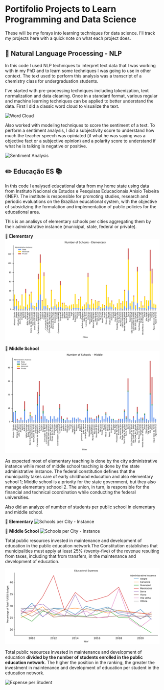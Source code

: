 # Portifolio Projects to Learn Programming and Data Science

These will be my forays into learning techniques for data science. I'll track my
projects here with a quick note on what each project does.

## 📑  Natural Language Processing - NLP

In this code I used NLP techniques to interpret text data that I was working with in my PhD and to learn some techniques I was going to use in other context. The text used to perform this analysis was a transcript of a chemistry class for undergraduation students.

I've started with pre-processing techniques including tokenization, text normalization and data cleaning. Once in a standard format, various regular and machine learning techniques can be applied to better understand the data. First I did a classic word cloud to visualize the text.

![Word Cloud](nlp-learning/output/images/wordcloud.png)


Also worked with modeling techniques to score the sentiment of a text. To perform a sentiment analysis, I did a subjectivity score to understand how much the teacher speech was opiniated (if what he was saying was a objective fact or a subjective opinion) and a polarity score to understand if what he is talking is negative or positive.

![Sentiment Analysis](nlp-learning/output/images/sentiment2.png)

## :pencil2: Educação ES :books:

In this code I analysed educational data from my home state using data from Instituto Nacional de Estudos e Pesquisas Educacionais Anísio Teixeira (INEP). The institute is responsible for promoting studies, research and periodic evaluations on the Brazilian educational system, with the objective of subsidizing the formulation and implementation of public policies for the educational area.

This is an analisys of elementary schools per cities aggregating them by their administrative instance (municipal, state, federal or private).

:school_satchel: **Elementary**
![Schools per City - Instance](educacao-es/output/images/type_school_city_fundamental.png)

:memo: **Middle School**
![Schools per City - Instance](educacao-es/output/images/type_school_city_medio.png)

As expected most of elementary teaching is done by the city administrative instance while most of middle school teaching is done by the state administrative instance. The federal constitution defines that the municipality takes care of early childhood education and also elementary school 1; Middle school is a priority for the state government, but they also manage elementary schoool 2. The union, in turn, is responsible for the financial and technical coordination while conducting the federal universities.

Also did an analyze of number of students per public school in elementary and middle school.

:school_satchel: **Elementary**
![Schools per City - Instance](educacao-es/output/images/ratio_student_per_school_fund.png)

:memo: **Middle School**
![Schools per City - Instance](educacao-es/output/images/ratio_student_per_school_medio.png)

Total public resources invested in maintenance and development of education in the public education network.The Constitution establishes that municipalities must apply at least 25% (twenty-five) of the revenue resulting from taxes, including that from transfers, in the maintenance and development of education.

![Expenses per City Relative to FUNDEB](educacao-es/output/images/despesas_educacionais.png)

Total public resources invested in maintenance and development of education **divided by the number of students enrolled in the public education network**. The higher the position in the ranking, the greater the investment in maintenance and development of education per student in the education network.

![Expense per Student](educacao-es/output/images/expernses_per_student_per_city.png)